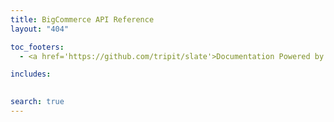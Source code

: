 ```yaml
---
title: BigCommerce API Reference
layout: "404"

toc_footers:
  - <a href='https://github.com/tripit/slate'>Documentation Powered by Slate</a>

includes:
 

search: true
---
```

